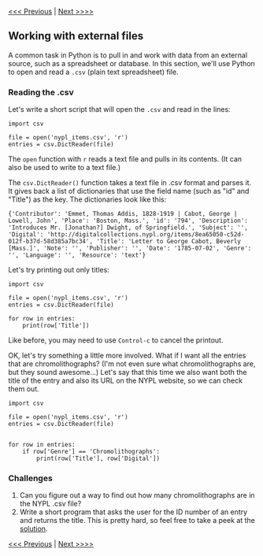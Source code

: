 [<<< Previous](motivate.md) |  [Next >>>>](resources.md)

## Working with external files

A common task in Python is to pull in and work with data from an external source, such as a spreadsheet or database. In this section, we'll use Python to open and read a `.csv` (plain text spreadsheet) file.

### Reading the .csv

Let's write a short script that will open the `.csv` and read in the lines:

```
import csv

file = open('nypl_items.csv', 'r')
entries = csv.DictReader(file)
```

The `open` function with `r` reads a text file and pulls in its contents. (It can also be used to write to a text file.)

The `csv.DictReader()` function takes a text file in .csv format and parses it. It gives back a list of dictionaries that use the field name (such as "id" and "Title") as the key. The dictionaries look like this:

```
{'Contributor': 'Emmet, Thomas Addis, 1828-1919 | Cabot, George | Lowell, John', 'Place': 'Boston, Mass.', 'id': '794', 'Description': 'Introduces Mr. [Jonathan?] Dwight, of Springfield.', 'Subject': '', 'Digital': 'http://digitalcollections.nypl.org/items/8ea65050-c52d-012f-b37d-58d385a7bc34', 'Title': 'Letter to George Cabot, Beverly [Mass.]', 'Note': '', 'Publisher': '', 'Date': '1785-07-02', 'Genre': '', 'Language': '', 'Resource': 'text'}
```

Let's try printing out only titles:

```
import csv

file = open('nypl_items.csv', 'r')
entries = csv.DictReader(file)

for row in entries:
    print(row['Title'])
```

Like before, you may need to use `Control-c` to cancel the printout.

OK, let's try something a little more involved. What if I want all the entries that are chromolithographs? (I'm not even sure what chromolithographs are, but they sound awesome...) Let's say that this time we also want both the title of the entry and also its URL on the NYPL website, so we can check them out.

```
import csv

file = open('nypl_items.csv', 'r')
entries = csv.DictReader(file)


for row in entries:
    if row['Genre'] == 'Chromolithographs':
        print(row['Title'], row['Digital'])
```

### Challenges

1. Can you figure out a way to find out how many chromolithographs are in the NYPL .csv file?
2. Write a short program that asks the user for the ID number of an entry and returns the title. This is pretty hard, so feel free to take a peek at the [solution](ask_csv.py).

[<<< Previous](motivate.md) |  [Next >>>>](resources.md)
